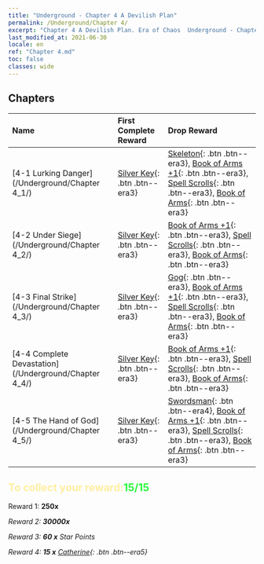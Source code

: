 ```yaml
---
title: "Underground - Chapter 4 A Devilish Plan"
permalink: /Underground/Chapter 4/
excerpt: "Chapter 4 A Devilish Plan. Era of Chaos  Underground - Chapter 4. A Devilish Plan"
last_modified_at: 2021-06-30
locale: en
ref: "Chapter 4.md"
toc: false
classes: wide
---
```


## Chapters

  | Name |  First Complete Reward | Drop Reward |
  |:------------|:------------|:------------| 
  | [4-1 Lurking Danger](/Underground/Chapter 4_1/) | [Silver Key](/Items/con_693/){: .btn .btn--era3} | [Skeleton](/Items/unt_208/){: .btn .btn--era3}, [Book of Arms +1](/Items/mat_25/){: .btn .btn--era3}, [Spell Scrolls](/Items/con_694/){: .btn .btn--era3}, [Book of Arms](/Items/mat_18/){: .btn .btn--era3} |
  | [4-2 Under Siege](/Underground/Chapter 4_2/) | [Silver Key](/Items/con_693/){: .btn .btn--era3} | [Book of Arms +1](/Items/mat_25/){: .btn .btn--era3}, [Spell Scrolls](/Items/con_694/){: .btn .btn--era3}, [Book of Arms](/Items/mat_18/){: .btn .btn--era3} |
  | [4-3 Final Strike](/Underground/Chapter 4_3/) | [Silver Key](/Items/con_693/){: .btn .btn--era3} | [Gog](/Items/unt_227/){: .btn .btn--era3}, [Book of Arms +1](/Items/mat_25/){: .btn .btn--era3}, [Spell Scrolls](/Items/con_694/){: .btn .btn--era3}, [Book of Arms](/Items/mat_18/){: .btn .btn--era3} |
  | [4-4 Complete Devastation](/Underground/Chapter 4_4/) | [Silver Key](/Items/con_693/){: .btn .btn--era3} | [Book of Arms +1](/Items/mat_25/){: .btn .btn--era3}, [Spell Scrolls](/Items/con_694/){: .btn .btn--era3}, [Book of Arms](/Items/mat_18/){: .btn .btn--era3} |
  | [4-5 The Hand of God](/Underground/Chapter 4_5/) | [Silver Key](/Items/con_693/){: .btn .btn--era3} | [Swordsman](/Items/unt_193/){: .btn .btn--era4}, [Book of Arms +1](/Items/mat_25/){: .btn .btn--era3}, [Spell Scrolls](/Items/con_694/){: .btn .btn--era3}, [Book of Arms](/Items/mat_18/){: .btn .btn--era3} |


## <span style="color: #ffeea0">To collect your reward:</span><span style="color: #27f73a">15/15</span>

 Reward 1:  **250x** <i class="fas fa-gem"/>

 Reward 2:  **30000x** <i class="fas fa-coins"/>

 Reward 3: **60 x** Star Points

 Reward 4: **15 x** [Catherine](/Items/her_361/){: .btn .btn--era5}

